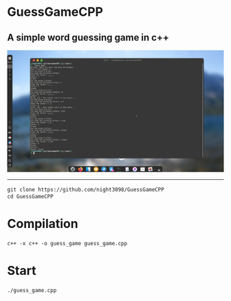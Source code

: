 # GuessGameCPP

<h2>A simple word guessing game in c++</h2>

<p align="center"><img src="screen.png" alt="night3098" /></p>

<hr>

```
git clone https://github.com/night3098/GuessGameCPP
cd GuessGameCPP
```

# Сompilation

`c++ -x c++ -o guess_game guess_game.cpp`

# Start

`./guess_game.cpp`
